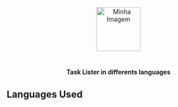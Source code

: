 <p align="center">
  <img src="https://encrypted-tbn0.gstatic.com/images?q=tbn:ANd9GcR0hTS4s1_6qcTH55LluHa8kobGr_1rglM_kw&usqp=CAU" alt="Minha Imagem" width="100" height="100" border-radius="5px"/>
</p>
<h1> </h1>
<strong>
<p align="center">   Task Lister in differents languages</p>
</strong>
<h2> Languages Used 